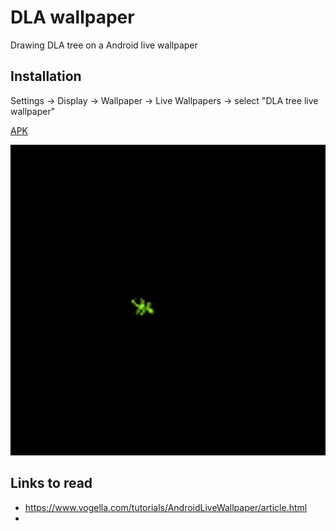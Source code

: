 # DLA wallpaper
Drawing DLA tree on a Android live wallpaper

## Installation
Settings -> Display -> Wallpaper -> Live Wallpapers -> select "DLA tree live wallpaper"

[APK](https://github.com/dmitryweiner/dla_wallpaper/raw/master/app-debug.apk)

![](dla.gif)

## Links to read
* https://www.vogella.com/tutorials/AndroidLiveWallpaper/article.html
* 
